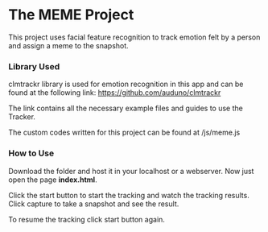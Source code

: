 The MEME Project
==

This project uses facial feature recognition to track emotion felt by a person and assign a meme to the snapshot.

### Library Used ###
clmtrackr library is used for emotion recognition in this app and can be found at the following link: https://github.com/auduno/clmtrackr

The link contains all the necessary example files and guides to use the Tracker.

The custom codes written for this project can be found at /js/meme.js

### How to Use ###
Download the folder and host it in your localhost or a webserver. Now just open the page **index.html**.

Click the start button to start the tracking and watch the tracking results.
Click capture to take a snapshot and see the result.

To resume the tracking click start button again.